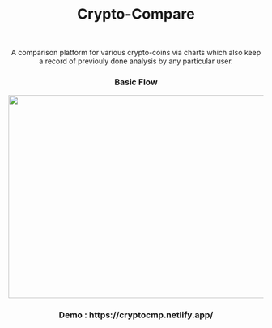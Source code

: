 <h1 align='center'>Crypto-Compare</h1>

<br>
<p align='center'>
A comparison platform for various crypto-coins via charts which also keep a record of previouly done analysis by any particular user.
</p>

<h3 align='center'>Basic Flow</h3>

<div size='20px' align='center' margin-bottom='80px'>
<img src="https://user-images.githubusercontent.com/77528983/145685846-26e4af85-36bb-47ed-8fa6-766746b8af80.png" alt="" height="400px" width="700px" />
</div>

<h3 align='center'>
<b>Demo : </b> https://cryptocmp.netlify.app/
</h3>
<br><br>



